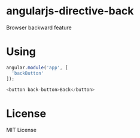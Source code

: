 # angularjs-directive-back
Browser backward feature

# Using
```javascript
angular.module('app', [
  'backButton'
]);

<button back-button>Back</button>
```

# License
MIT License
